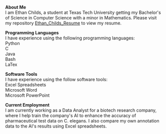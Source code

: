 **About Me** <br>
I am Ethan Childs, a student at Texas Tech University getting my Bachelor's of Science in Computer Science with a minor in Mathematics. Please visit my repository [Ethan_Childs_Resume](https://github.com/Ethan-Childs/Ethan_Childs_Resume) to view my resume.

**Programming Languages** <br>
I have experience using the following programming languages: <br>
Python <br>
C <br>
Java <br>
Bash <br>
LaTex <br>

**Software Tools** <br>
I have experience using the follow software tools: <br>
Excel Spreadsheets <br>
Microsoft Word <br> 
Microsoft PowerPoint <br>

**Current Employment** <br>
I am currently working as a Data Analyst for a biotech research company, where I help train the company's AI to enhance the accuracy of pharmaceutical test data on C. elegans. I also compare my own annotation data to the AI's results using Excel spreadsheets.


<!---
Ethan-Childs/Ethan-Childs is a ✨ special ✨ repository because its `README.md` (this file) appears on your GitHub profile.
You can click the Preview link to take a look at your changes.
--->
